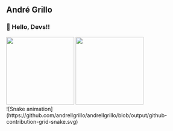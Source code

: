 ## André Grillo
### 👋 Hello, Devs!! 

<div>
  <img height="180em" src="https://github-readme-stats.vercel.app/api?username=andrellgrillo&show_icons=true&theme=dracula&include_all_commits=true&count_private=true"/>
  <img height="180em" src="https://github-readme-stats.vercel.app/api/top-langs/?username=andrellgrillo&&layout=compact&langs_count=16&theme=dracula"/>
</div>

<div>
   ![Snake animation](https://github.com/andrellgrillo/andrellgrillo/blob/output/github-contribution-grid-snake.svg)
</div>
<!--
**andrellgrillo/andrellgrillo** is a ✨ _special_ ✨ repository because its `README.md` (this file) appears on your GitHub profile.

Here are some ideas to get you started:

- 🔭 I’m currently working on ...
- 🌱 I’m currently learning ...
- 👯 I’m looking to collaborate on ...
- 🤔 I’m looking for help with ...
- 💬 Ask me about ...
- 📫 How to reach me: ...
- 😄 Pronouns: ...
- ⚡ Fun fact: ...
-->
